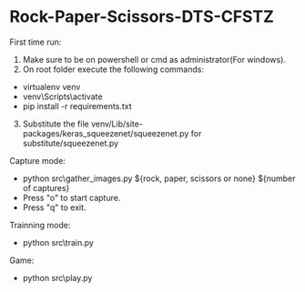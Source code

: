 # Rock-Paper-Scissors-DTS-CFSTZ

First time run:
1. Make sure to be on powershell or cmd as administrator(For windows).
2. On root folder execute the following commands:
  - virtualenv venv
  - venv\Scripts\activate
  - pip install -r requirements.txt
3. Substitute the file venv/Lib/site-packages/keras_squeezenet/squeezenet.py for substitute/squeezenet.py

Capture mode:
- python src\gather_images.py ${rock, paper, scissors or none} ${number of captures}
- Press "o" to start capture.
- Press "q" to exit.

Trainning mode:
- python src\train.py

Game:
- python src\play.py

